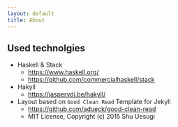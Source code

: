 ```yaml
---
layout: default
title: About
---
```

## Used technolgies
* Haskell & Stack
    * <https://www.haskell.org/>
    * <https://github.com/commercialhaskell/stack>
* Hakyll
    * <https://jaspervdj.be/hakyll/>
* Layout based on `Good Clean Read` Template for Jekyll
    * <https://github.com/adueck/good-clean-read>
    * MIT License, Copyright (c) 2015 Shu Uesugi
